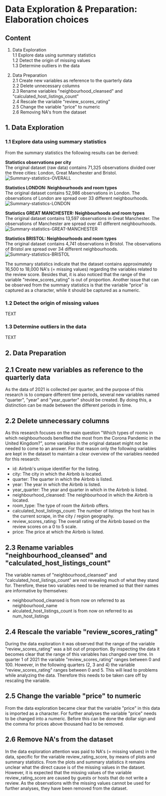 # Data Exploration & Preparation: Elaboration choices 
## Content 
1. Data Exploration  
1.1 Explore data using summary statistics  
1.2 Detect the origin of missing values  
1.3 Determine outliers in the data  

2. Data Preparation  
2.1 Create new variables as reference to the quarterly data  
2.2 Delete unnecessary columns  
2.3 Rename variables "neighbourhood_cleansed" and "calculated_host_listings_count"  
2.4 Rescale the variable "review_scores_rating"  
2.5 Change the variable "price" to numeric  
2.6 Removing NA's from the dataset  

## 1. Data Exploration
### 1.1 Explore data using summary statistics
From the summary statistics the following results can be derived:  

**Statistics observations per city**  
The original dataset (raw data) contains 71,325 observations divided over the three cities: London, Great Manchester and Bristol. 
![Summary-statistics-OVERALL](https://user-images.githubusercontent.com/89737678/157626262-9ee6c5f2-0145-4818-9e4d-4748708dd713.PNG)  

**Statistics LONDON: Neighbourhoods and room types**  
The original dataset contains 52,986 observations in London. The observations of London are spread over 33 different neighbourhoods. 
![Summary-statistics-LONDON](https://user-images.githubusercontent.com/89737678/157626260-de898dd6-eab6-41fc-923c-95713a75a8dc.PNG)  

**Statistics GREAT MANCHESTER: Neighbourhoods and room types**  
The original dataset contains 13,597 observations in Great Manchester. The observations of Manchester are spread over 41 different neighbourhoods. 
![Summary-statistics-GREAT-MANCHESTER](https://user-images.githubusercontent.com/89737678/157626257-bd2d93ab-6610-4c8c-9431-ce0efe931d6d.PNG)  

**Statistics BRISTOL: Neighbourhoods and room types**  
The original dataset contains 4,741 observations in Bristol. The observations of Bristol are spread over 34 different neighbourhoods. 
![Summary-statistics-BRISTOL](https://user-images.githubusercontent.com/89737678/157626252-edf4a0f4-b5f2-44a4-bcff-6fa6a4e77a7d.PNG)

The summary statistics indicate that the dataset contains approximately 16,500 to 18,000 NA's (= missing values) regarding the variables related to the review score. Besides that, it is also noticed that the range of the variable "review_scores_rating" is out of proportion. Another issue that can be observed from the summary statistics is that the variable "price" is captured as a character, while it should be captured as a numeric. 

### 1.2 Detect the origin of missing values
TEXT

### 1.3 Determine outliers in the data
TEXT

## 2. Data Preparation
## 2.1 Create new variables as reference to the quarterly data
As the data of 2021 is collected per quarter, and the purpose of this research is to compare different time periods, several new variables named "quarter", "year" and "year_quarter" should be created. By doing this, a distinction can be made between the different periods in time. 

## 2.2 Delete unnecessary columns
As this research focuses on the main question "Which types of rooms in which neighbourhoods benefited the most from the Corona Pandemic in the United Kingdom?", some variables in the original dataset might not be needed to come to an answer. For that reason only the following variables are kept in the dataset to maintain a clear overview of the variables needed for this research:
* id: Airbnb's unique identifier for the listing.
* city: The city in which the Airbnb is located. 
* quarter: The quarter in which the Airbnb is listed.
* year: The year in which the Airbnb is listed. 
* year_quarter: The year and quarter in which in the Airbnb is listed.  
* neighbourhood_cleansed: The neighbourhood in which the Airbnb is located. 
* room_type: The type of room the Airbnb offers. 
* calculated_host_listings_count: The number of listings the host has in the current scrape, in the city / region geography. 
* review_scores_rating: The overall rating of the Airbnb based on the review scores on a 0 to 5 scale.
* price: The price at which the Airbnb is listed.

## 2.3 Rename variables "neighbourhood_cleansed" and "calculated_host_listings_count"
The variable names of "neighbourhood_cleansed" and "calculated_host_listings_count" are not revealing much of what they stand for. Therefore, these two variables need to be renamed so that their names are informative by themselves:
* neighbourhood_cleansed is from now on referred to as neighbourhood_name
* alculated_host_listings_count is from now on referred to as num_host_listings

## 2.4 Rescale the variable "review_scores_rating"
During the data exploration it was observed that the range of the variable "review_scores_rating" was a bit out of proportion. By inspecting the data it becomes clear that the range of this variables has changed over time. In quarter 1 of 2021 the variable "review_scores_rating" ranges between 0 and 100. However, in the following quarters (2, 3 and 4) the variable "review_scores_rating" ranges between 0 and 5. This will lead to problems while analyzing the data. Therefore this needs to be taken care off by rescaling the variable.

## 2.5 Change the variable "price" to numeric
From the data exploration became clear that the variable "price" in this data is imported as a character. For further analyses the variable "price" needs to be changed into a numeric. Before this can be done the dollar sign and the comma for prices above thousand had to be removed. 

## 2.6 Remove NA's from the dataset
In the data exploration attention was paid to NA's (= missing values) in the data, specific for the variable review_rating_score, by means of plots and summary statistics. From the plots and summary statistics it remains unclear what the direct cause is of the missing values in the dataset. However, it is expected that the missing values of the variable review_rating_score are caused by guests or hosts that do not write a review. As the observations with the missing values cannot be used for further analyses, they have been removed from the dataset. 
